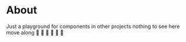 # About 
Just a playground for components in other projects nothing to see here move along 👀 👀 👀 👀 👀 🫣



